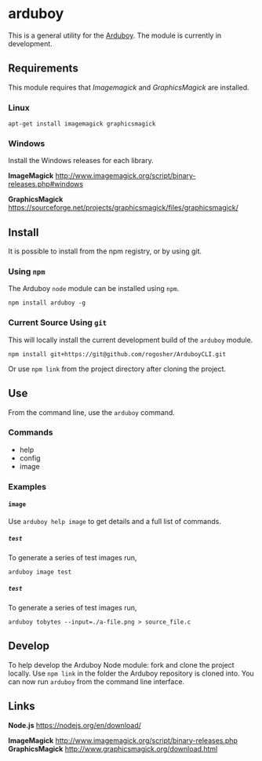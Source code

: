 # arduboy
This is a general utility for the [Arduboy](https://arduboy.com). The module is currently in
development.

## Requirements

This module requires that _Imagemagick_ and _GraphicsMagick_ are installed.

### Linux

~~~~~~~~
apt-get install imagemagick graphicsmagick
~~~~~~~~

### Windows

Install the Windows releases for each library.

**ImageMagick**
http://www.imagemagick.org/script/binary-releases.php#windows

**GraphicsMagick**
https://sourceforge.net/projects/graphicsmagick/files/graphicsmagick/

## Install

It is possible to install from the npm registry, or by using git.

### Using `npm`
The Arduboy `node` module can be installed using `npm`.

```
npm install arduboy -g
```

### Current Source Using `git`

This will locally install the current development build of the `arduboy` module.

```
npm install git+https://git@github.com/rogosher/ArduboyCLI.git
```

Or use `npm link` from the project directory after cloning the project.

## Use

From the command line, use the `arduboy` command.

### Commands

- help
- config
- image

### Examples

#### `image`

Use `arduboy help image` to get details and a full list of commands.

##### `test`
To generate a series of test images run,

~~~~~~~~
arduboy image test
~~~~~~~~

##### `test`
To generate a series of test images run,

~~~~~~~~
arduboy tobytes --input=./a-file.png > source_file.c
~~~~~~~~

## Develop

To help develop the Arduboy Node module: fork and clone the project locally.
Use `npm link` in the folder the Arduboy repository is cloned into. You can now
run `arduboy` from the command line interface.

## Links

**Node.js**
https://nodejs.org/en/download/

**ImageMagick**
http://www.imagemagick.org/script/binary-releases.php
**GraphicsMagick**
http://www.graphicsmagick.org/download.html
